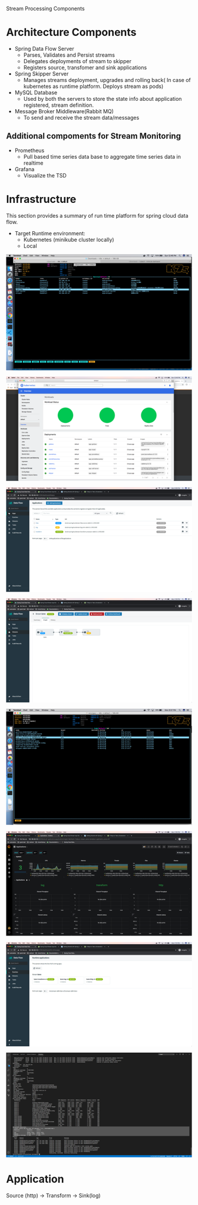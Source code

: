 





Stream Processing Components

# Architecture Components

- Spring Data Flow Server 
    * Parses, Validates and Persist streams
    * Delegates deployments of stream to skipper
    * Registers source, transfomer and sink applications
- Spring Skipper Server
    * Manages streams deployment, upgrades and rolling back(
    In case of kubernetes as runtime platform. Deploys stream as pods)
- MySQL Database
    * Used by both the servers to store the state info about application registered, stream definition. 
- Message Broker Middleware(Rabbit MQ)
    * To send and receive the stream data/messages

## Additional compoments for Stream Monitoring 
- Prometheus 
    * Pull based time series data base to aggregate time series data in realtime
- Grafana
    * Visualize the TSD

# Infrastructure

This section provides a summary of run time platform for spring cloud data flow.

- Target Runtime environment: 
    * Kubernetes (minikube cluster locally)
    * Local

![Kubernetes Deployment](images/Kubernetes_deployment_of_spring_cloud_dataflow_platform.png)

![Minikube Cluster Dashboard](images/Kubernetes(minikube)_Dashboard.png)

![Source, Transform, Sink Apps Registered](images/source-transform-sink_apps_registered.png)

![Stream Name Lame Created and deployed](images/lameStreamDeployedDashboard.png)

![Steams running as pods in Kubernetes](images/source-transform-sink_stream_deployed.png)

![Grafana Dashboard showing system status](images/GrafanaDashboardShowingSystemStatus.png)

![Runtime Dashboard](images/Runtimeappondashboard.png)

![Minikube cluster throtelling](images/Minikubeclusterthroteling.png)

# Application

Source (http) -> Transform -> Sink(log)